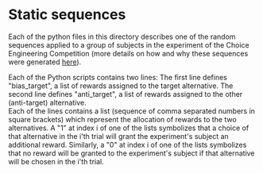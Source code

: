 # Static sequences

Each of the python files in this directory describes one of the random sequences applied to a group of subjects in the experiment of the Choice Engineering Competition (more details on how and why these sequences were generated [here](https://sites.google.com/view/cec19/Data)). 

Each of the Python scripts contains two lines: 
The first line defines "bias_target", a list of rewards assigned to the target alternative.
The second line defines "anti_target", a list of rewards assigned to the other (anti-target) alternative.  
Each of the lines contains a list (sequence of comma separated numbers in square brackets) which represent the allocation of rewards to the two alternatives. A "1" at index i of one of the lists symbolizes that a choice of that alternative in the i'th trial will grant the experiment's subject an additional reward. Similarly, a "0" at index i of one of the lists symbolizes that no reward will be granted to the experiment's subject if that alternative will be chosen in the i'th trial.
